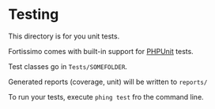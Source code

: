 # Testing

This directory is for you unit tests.

Fortissimo comes with built-in support for [PHPUnit](http://phpunit.de) tests.

Test classes go in `Tests/SOMEFOLDER`.

Generated reports (coverage, unit) will be written to `reports/`

To run your tests, execute `phing test` fro the command line.